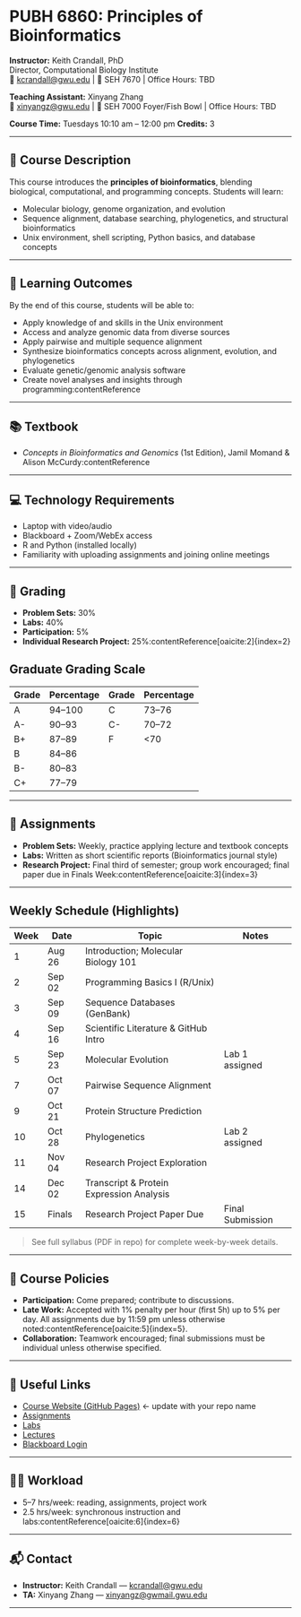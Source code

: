 # PUBH 6860: Principles of Bioinformatics

**Instructor:** Keith Crandall, PhD  
Director, Computational Biology Institute  
📧 kcrandall@gwu.edu | 📍 SEH 7670 | Office Hours: TBD

**Teaching Assistant:** Xinyang Zhang  
📧 xinyangz@gwu.edu | 📍 SEH 7000 Foyer/Fish Bowl | Office Hours: TBD  

**Course Time:** Tuesdays 10:10 am – 12:00 pm
**Credits:** 3  

---

## 📘 Course Description
This course introduces the **principles of bioinformatics**, blending biological, computational, and programming concepts. Students will learn:  
- Molecular biology, genome organization, and evolution  
- Sequence alignment, database searching, phylogenetics, and structural bioinformatics  
- Unix environment, shell scripting, Python basics, and database concepts  

---

## 🎯 Learning Outcomes
By the end of this course, students will be able to:  
- Apply knowledge of and skills in the Unix environment  
- Access and analyze genomic data from diverse sources  
- Apply pairwise and multiple sequence alignment  
- Synthesize bioinformatics concepts across alignment, evolution, and phylogenetics  
- Evaluate genetic/genomic analysis software  
- Create novel analyses and insights through programming:contentReference 

---

## 📚 Textbook
- *Concepts in Bioinformatics and Genomics* (1st Edition), Jamil Momand & Alison McCurdy:contentReference

---

## 💻 Technology Requirements
- Laptop with video/audio  
- Blackboard + Zoom/WebEx access  
- R and Python (installed locally)  
- Familiarity with uploading assignments and joining online meetings  

---

## 📝 Grading
- **Problem Sets:** 30%  
- **Labs:** 40%  
- **Participation:** 5%  
- **Individual Research Project:** 25%:contentReference[oaicite:2]{index=2}

## Graduate Grading Scale

| Grade | Percentage | Grade | Percentage |
|-------|-------------|-------|-------------|
| A     | 94–100     | C     | 73–76      |
| A-    | 90–93      | C-    | 70–72      |
| B+    | 87–89      | F     | <70        |
| B     | 84–86      |       |             |
| B-    | 80–83      |       |             |
| C+    | 77–79      |       |             |

---

## 📂 Assignments
- **Problem Sets:** Weekly, practice applying lecture and textbook concepts  
- **Labs:** Written as short scientific reports (Bioinformatics journal style)  
- **Research Project:** Final third of semester; group work encouraged; final paper due in Finals Week:contentReference[oaicite:3]{index=3}

---

## Weekly Schedule (Highlights)

| Week | Date      | Topic                                    | Notes            |
|------|-----------|------------------------------------------|------------------|
| 1    | Aug 26    | Introduction; Molecular Biology 101      |                  |
| 2    | Sep 02    | Programming Basics I (R/Unix)            |                  |
| 3    | Sep 09    | Sequence Databases (GenBank)             |                  |
| 4    | Sep 16    | Scientific Literature & GitHub Intro     |                  |
| 5    | Sep 23    | Molecular Evolution                      | Lab 1 assigned   |
| 7    | Oct 07    | Pairwise Sequence Alignment              |                  |
| 9    | Oct 21    | Protein Structure Prediction             |                  |
| 10   | Oct 28    | Phylogenetics                            | Lab 2 assigned   |
| 11   | Nov 04    | Research Project Exploration             |                  |
| 14   | Dec 02    | Transcript & Protein Expression Analysis |                  |
| 15   | Finals    | Research Project Paper Due               | Final Submission |

> See full syllabus (PDF in repo) for complete week-by-week details.  

---

## 📑 Course Policies
- **Participation:** Come prepared; contribute to discussions.  
- **Late Work:** Accepted with 1% penalty per hour (first 5h) up to 5% per day. All assignments due by 11:59 pm unless otherwise noted:contentReference[oaicite:5]{index=5}.  
- **Collaboration:** Teamwork encouraged; final submissions must be individual unless otherwise specified.  

---

## 🔗 Useful Links
- [Course Website (GitHub Pages)](https://yourgithubusername.github.io/StatGen/) ← update with your repo name  
- [Assignments](./assignments)  
- [Labs](./labs)  
- [Lectures](./lectures)  
- [Blackboard Login](https://blackboard.gwu.edu)  

---

## 🧑‍🎓 Workload
- 5–7 hrs/week: reading, assignments, project work  
- 2.5 hrs/week: synchronous instruction and labs:contentReference[oaicite:6]{index=6}

---

## 📬 Contact
- **Instructor:** Keith Crandall — kcrandall@gwu.edu  
- **TA:** Xinyang Zhang — xinyangz@gwmail.gwu.edu  

---

